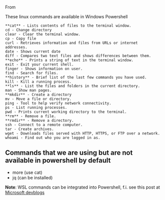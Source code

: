 From [](https://dev.to/nixerdev/linux-commands-that-work-in-powershell-by-default-17gd)


These linux commands are available in Windows Powershell

    **cat** - Lists contents of files to the terminal window.
    cd - Change directory
    clear - Clear the terminal window.
    cp - Copy file
    curl - Retrieves information and files from URLs or internet addresses.
    date - Shows current date
    diff - Compares two text files and shows differences between them.
    **echo** - Prints a string of text in the terminal window.
    exit - Exit your current shell.
    finger - Shows information on user.
    find - Search for files.
    **history** - Brief list of the last few commands you have used.
    kill - Kill a running process.
    **ls** - List the files and folders in the current directory.
    man - Show man pages.
    **mkdir** - Create a directory
    mv - Move a file or directory.
    ping - Tool to help verify network connectivity.
    ps - List running processes.
    pwd - Prints current working directory to the terminal.
    **rm** - Remove a file.
    **rmdir** - Remove a directory.
    ssh - Connect to a remote computer.
    tar - Create archives.
    wget - Downloads files served with HTTP, HTTPS, or FTP over a network.
    whoami - Find out who you are logged in as.


## Commands that we are using but are not available in powershell by default

- more (use cat)
- jq (can be installed)

**Note**: WSL commands can be integrated into Powershell, f.i. see this post at [Microsoft devblogs](
https://devblogs.microsoft.com/commandline/integrate-linux-commands-into-windows-with-powershell-and-the-windows-subsystem-for-linux/)
